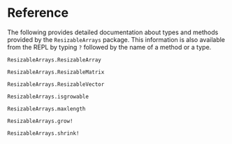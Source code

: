 # Reference

The following provides detailed documentation about types and methods provided by the
`ResizableArrays` package. This information is also available from the REPL by typing `?`
followed by the name of a method or a type.

```@docs
ResizableArrays.ResizableArray
```

```@docs
ResizableArrays.ResizableMatrix
```

```@docs
ResizableArrays.ResizableVector
```

```@docs
ResizableArrays.isgrowable
```

```@docs
ResizableArrays.maxlength
```

```@docs
ResizableArrays.grow!
```

```@docs
ResizableArrays.shrink!
```
